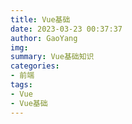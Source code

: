 ```yaml
---
title: Vue基础
date: 2023-03-23 00:37:37
author: GaoYang
img:
summary: Vue基础知识
categories:
- 前端
tags:
- Vue
- Vue基础
---
```

